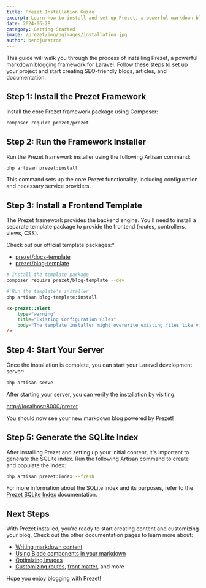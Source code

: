 ```yaml
---
title: Prezet Installation Guide
excerpt: Learn how to install and set up Prezet, a powerful markdown blogging package for Laravel.
date: 2024-06-28
category: Getting Started
image: /prezet/img/ogimages/installation.jpg
author: benbjurstrom
---
```


This guide will walk you through the process of installing Prezet, a powerful markdown blogging framework for Laravel. Follow these steps to set up your project and start creating SEO-friendly blogs, articles, and documentation.

## Step 1: Install the Prezet Framework

Install the core Prezet framework package using Composer:

```bash
composer require prezet/prezet
```

## Step 2: Run the Framework Installer

Run the Prezet framework installer using the following Artisan command:

```bash
php artisan prezet:install
```

This command sets up the core Prezet functionality, including configuration and necessary service providers.

## Step 3: Install a Frontend Template

The Prezet framework provides the backend engine. You'll need to install a separate template package to provide the frontend (routes, controllers, views, CSS).

Check out our official template packages:*
- [prezet/docs-template](https://github.com/prezet/docs-template)
- [prezet/blog-template](https://github.com/prezet/blog-template)

```bash
# Install the template package
composer require prezet/blog-template --dev

# Run the template's installer
php artisan blog-template:install
```

```html +parse
<x-prezet::alert
    type="warning"
    title="Existing Configuration Files"
    body="The template installer might overwrite existing files like vite.config.js and postcss.config.js. Ensure you have backups before proceeding if you have customized these files."
/>
```

## Step 4: Start Your Server

Once the installation is complete, you can start your Laravel development server:

```bash
php artisan serve
```

After starting your server, you can verify the installation by visiting:

[http://localhost:8000/prezet](http://localhost:8000/prezet)

You should now see your new markdown blog powered by Prezet!

## Step 5: Generate the SQLite Index
After installing Prezet and setting up your initial content, it's important to generate the SQLite index. Run the following Artisan command to create and populate the index:

```bash
php artisan prezet:index --fresh
```

For more information about the SQLite index and its purposes, refer to the [Prezet SQLite Index](/index) documentation.

## Next Steps

With Prezet installed, you're ready to start creating content and customizing your blog. Check out the other documentation pages to learn more about:

- [Writing markdown content](features/markdown)
- [Using Blade components in your markdown](features/blade)
- [Optimizing images](features/images)
- [Customizing routes](customize/routes), [front matter](customize/frontmatter), and more

Hope you enjoy blogging with Prezet!
